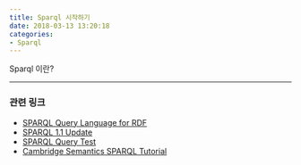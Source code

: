 ```yaml
---
title: Sparql 시작하기
date: 2018-03-13 13:20:18
categories:
- Sparql
---
```


Sparql 이란?

---

### 관련 링크
* [SPARQL Query Language for RDF](https://www.w3.org/2001/sw/DataAccess/rq23/)
* [SPARQL 1.1 Update](https://www.w3.org/TR/sparql11-update/#insertData)
* [SPARQL Query Test](https://www.w3.org/2001/sw/DataAccess/rq23/examples.html)
* [Cambridge Semantics SPARQL Tutorial](https://www.cambridgesemantics.com/blog/semantic-university/learn-sparql/sparql-by-example/)
